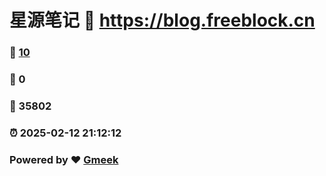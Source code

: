 # 星源笔记 :link: https://blog.freeblock.cn 
### :page_facing_up: [10](https://blog.freeblock.cn/tag.html) 
### :speech_balloon: 0 
### :hibiscus: 35802 
### :alarm_clock: 2025-02-12 21:12:12 
### Powered by :heart: [Gmeek](https://github.com/Meekdai/Gmeek)
